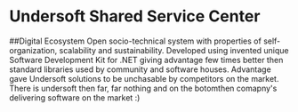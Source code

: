 # Undersoft Shared Service Center 
##Digital Ecosystem Open socio-technical system with properties of self-organization, scalability and sustainability. Developed using invented unique Software Development Kit for .NET giving advantage few times better then standard libraries used by community and software houses. Advantage gave Undersoft solutions to be unchasable by competitors on the market. There is undersoft then far, far nothing and on the botomthen comapny's delivering software on the market :) 
